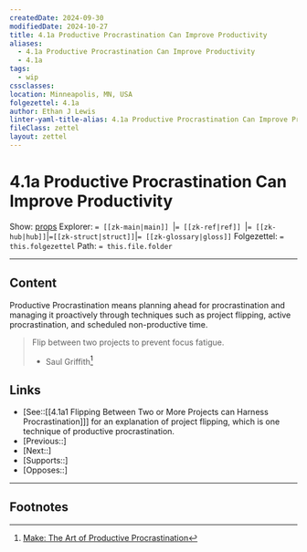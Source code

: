```yaml
---
createdDate: 2024-09-30
modifiedDate: 2024-10-27
title: 4.1a Productive Procrastination Can Improve Productivity
aliases:
  - 4.1a Productive Procrastination Can Improve Productivity
  - 4.1a
tags:
  - wip
cssclasses: 
location: Minneapolis, MN, USA
folgezettel: 4.1a
author: Ethan J Lewis
linter-yaml-title-alias: 4.1a Productive Procrastination Can Improve Productivity
fileClass: zettel
layout: zettel
---
```


# 4.1a Productive Procrastination Can Improve Productivity

Show: [props](obsidian://adv-uri?vault=ejl-zk&commandid=properties%3Aopen-local)
Explorer: `= [[zk-main|main]] `|`= [[zk-ref|ref]] `|`= [[zk-hub|hub]]`|`=[[zk-struct|struct]]`|`= [[zk-glossary|gloss]]`
Folgezettel: `= this.folgezettel` 
Path: `= this.file.folder`
- - -

## Content

Productive Procrastination means planning ahead for procrastination and managing it proactively through techniques such as project flipping, active procrastination, and scheduled non-productive time. 

> Flip between two projects to prevent focus fatigue.
> - Saul Griffith[^1]

## Links

- [See::[[4.1a1 Flipping Between Two or More Projects can Harness Procrastination]]] for an explanation of project flipping, which is one technique of productive procrastination. 
- [Previous::]
- [Next::]
- [Supports::]
- [Opposes::]
- - -

## Footnotes

[^1]: [Make: The Art of Productive Procrastination](https://makezine.com/article/maker-news/make-volume-25-the-art-of-productive-procrastination/)
